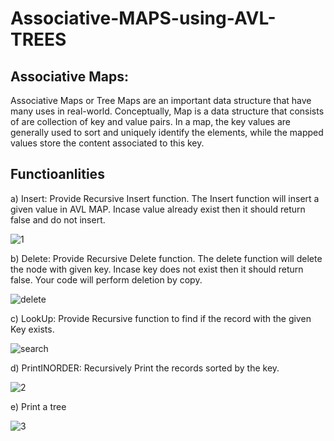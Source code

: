 # Associative-MAPS-using-AVL-TREES
## Associative Maps: 
Associative Maps or Tree Maps are an important data structure that have many uses in real-world. Conceptually, Map is a data structure that consists of are collection of key and value pairs. In a map, the key values are generally used to sort and uniquely identify the elements, while the mapped values store the content associated to this key.

## Functioanlities
a) Insert: Provide Recursive Insert function. The Insert function will insert a given value in AVL MAP. Incase value already exist then it should return false and do not insert.

![1](https://user-images.githubusercontent.com/68819501/121785637-57b64380-cbd4-11eb-9851-0805a5f508a9.PNG)

b) Delete: Provide Recursive Delete function. The delete function will delete the node with given key. Incase key does not exist then it should return false. Your code will perform deletion by copy.

![delete](https://user-images.githubusercontent.com/68819501/121785699-bc719e00-cbd4-11eb-99e5-598e61da0023.PNG)

c) LookUp: Provide Recursive function to find if the record with the given Key exists.

![search](https://user-images.githubusercontent.com/68819501/121785689-af54af00-cbd4-11eb-9b17-af0dc5413f9c.PNG)

d) PrintINORDER: Recursively Print the records sorted by the key.

![2](https://user-images.githubusercontent.com/68819501/121785655-74eb1200-cbd4-11eb-8e90-52713ecda5fd.PNG)

e) Print a tree

![3](https://user-images.githubusercontent.com/68819501/121785646-68ff5000-cbd4-11eb-9dc6-db0b789c798c.PNG)

